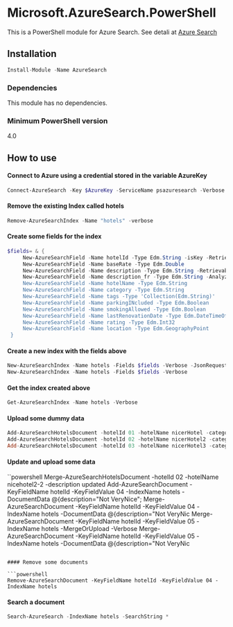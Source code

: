 # Microsoft.AzureSearch.PowerShell
This is a PowerShell module for Azure Search.
See detali at [Azure Search](https://azure.microsoft.com/en-us/services/search/)

## Installation
```C#
Install-Module -Name AzureSearch
```

### Dependencies
This module has no dependencies.

### Minimum PowerShell version
4.0

## How to use

#### Connect to Azure using a credential stored in the variable AzureKey
```powershell
Connect-AzureSearch -Key $AzureKey -ServiceName psazuresearch -Verbose
```

#### Remove the existing Index called hotels

```powershell
Remove-AzureSearchIndex -Name "hotels" -verbose
```

#### Create some fields for the index

```powershell
$fields= & {
     New-AzureSearchField -Name hotelId -Type Edm.String -isKey -Retrievable
     New-AzureSearchField -Name baseRate -Type Edm.Double
     New-AzureSearchField -Name description -Type Edm.String -Retrievable
     New-AzureSearchField -Name description_fr -Type Edm.String -Analyzer "fr
     New-AzureSearchField -Name hotelName -Type Edm.String
     New-AzureSearchField -Name category -Type Edm.String
     New-AzureSearchField -Name tags -Type 'Collection(Edm.String)'
     New-AzureSearchField -Name parkingINcluded -Type Edm.Boolean
     New-AzureSearchField -Name smokingAllowed -Type Edm.Boolean
     New-AzureSearchField -Name lastRenovationDate -Type Edm.DateTimeOffset
     New-AzureSearchField -Name rating -Type Edm.Int32
     New-AzureSearchField -Name location -Type Edm.GeographyPoint
 }
```
 
#### Create a new index with the fields above

```powershell 
New-AzureSearchIndex -Name hotels -Fields $fields -Verbose -JsonRequest
New-AzureSearchIndex -Name hotels -Fields $fields -Verbose
```

#### Get the index created above

```powershell 
Get-AzureSearchIndex -Name hotels -Verbose
```

#### Upload some dummy data

```powershell
Add-AzureSearchHotelsDocument -hotelId 01 -hotelName nicerHotel -category business -description "very nice hotel" -rating 1 -
Add-AzureSearchHotelsDocument -hotelId 02 -hotelName nicerHotel2 -category business -description "very nice hotel2" -rating 2
Add-AzureSearchHotelsDocument -hotelId 03 -hotelName nicerHotel3 -category business -description "very nice hotel3" -rating 3
```

#### Update and upload some data

``powershell 
Merge-AzureSearchHotelsDocument -hotelId 02 -hotelName nicehotel2-2 -description updated
Add-AzureSearchDocument -KeyFieldName hotelId -KeyFieldValue 04 -IndexName hotels -DocumentData @{description="Not VeryNice";
Merge-AzureSearchDocument  -KeyFieldName hotelId -KeyFieldValue 04 -IndexName hotels -DocumentData @{description="Not VeryNic
Merge-AzureSearchDocument  -KeyFieldName hotelId -KeyFieldValue 05 -IndexName hotels -MergeOrUpload -Verbose
Merge-AzureSearchDocument  -KeyFieldName hotelId -KeyFieldValue 05 -IndexName hotels -DocumentData @{description="Not VeryNic
```

#### Remove some documents

```powershell
Remove-AzureSearchDocument -KeyFieldName hotelId -KeyFieldValue 04 -IndexName hotels
```

#### Search a document

```powershell 
Search-AzureSearch -IndexName hotels -SearchString *
```
